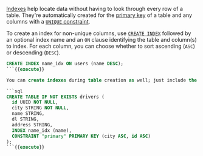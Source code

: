[Indexes](https://www.cockroachlabs.com/docs/stable/indexes.html) help locate data without having to look through every row of a table. They're automatically created for the [primary key](https://www.cockroachlabs.com/docs/stable/primary-key.html) of a table and any columns with a [`UNIQUE` constraint](https://www.cockroachlabs.com/docs/stable/unique.html).

To create an index for non-unique columns, use [`CREATE INDEX`](create-index.html) followed by an optional index name and an `ON` clause identifying the table and column(s) to index.  For each column, you can choose whether to sort ascending (`ASC`) or descending (`DESC`).

```sql
CREATE INDEX name_idx ON users (name DESC);
```{{execute}}

You can create indexes during table creation as well; just include the `INDEX` keyword followed by an optional index name and the column(s) to index:

```sql
CREATE TABLE IF NOT EXISTS drivers (
  id UUID NOT NULL,
  city STRING NOT NULL,
  name STRING,
  dl STRING,
  address STRING,
  INDEX name_idx (name),
  CONSTRAINT "primary" PRIMARY KEY (city ASC, id ASC)
);
```{{execute}}
